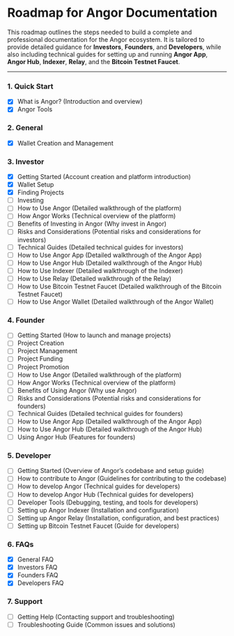 # Roadmap for Angor Documentation

This roadmap outlines the steps needed to build a complete and professional documentation for the Angor ecosystem. It is tailored to provide detailed guidance for **Investors**, **Founders**, and **Developers**, while also including technical guides for setting up and running **Angor App**, **Angor Hub**, **Indexer**, **Relay**, and the **Bitcoin Testnet Faucet**.

---

### 1. **Quick Start**
- [X] What is Angor? (Introduction and overview)
- [X] Angor Tools

### 2. **General**
- [X] Wallet Creation and Management

### 3. **Investor**
- [X] Getting Started (Account creation and platform introduction)
- [X] Wallet Setup
- [X] Finding Projects 
- [ ] Investing 
- [ ] How to Use Angor (Detailed walkthrough of the platform)
- [ ] How Angor Works (Technical overview of the platform)
- [ ] Benefits of Investing in Angor (Why invest in Angor)
- [ ] Risks and Considerations (Potential risks and considerations for investors)
- [ ] Technical Guides (Detailed technical guides for investors)
- [ ] How to Use Angor App (Detailed walkthrough of the Angor App)
- [ ] How to Use Angor Hub (Detailed walkthrough of the Angor Hub)
- [ ] How to Use Indexer (Detailed walkthrough of the Indexer)
- [ ] How to Use Relay (Detailed walkthrough of the Relay)
- [ ] How to Use Bitcoin Testnet Faucet (Detailed walkthrough of the Bitcoin Testnet
  Faucet)
- [ ] How to Use Angor Wallet (Detailed walkthrough of the Angor Wallet)

### 4. **Founder**
- [ ] Getting Started (How to launch and manage projects)
- [ ] Project Creation
- [ ] Project Management
- [ ] Project Funding
- [ ] Project Promotion
- [ ] How to Use Angor (Detailed walkthrough of the platform)
- [ ] How Angor Works (Technical overview of the platform)
- [ ] Benefits of Using Angor (Why use Angor)
- [ ] Risks and Considerations (Potential risks and considerations for founders)
- [ ] Technical Guides (Detailed technical guides for founders)
- [ ] How to Use Angor App (Detailed walkthrough of the Angor App)
- [ ] How to Use Angor Hub (Detailed walkthrough of the Angor Hub)
- [ ] Using Angor Hub (Features for founders)

### 5. **Developer**
- [ ] Getting Started (Overview of Angor’s codebase and setup guide)
- [ ] How to contribute to Angor (Guidelines for contributing to the codebase)
- [ ] How to develop Angor (Technical guides for developers)
- [ ] How to develop Angor Hub (Technical guides for developers)
- [ ] Developer Tools (Debugging, testing, and tools for developers)
- [ ] Setting up Angor Indexer (Installation and configuration)
- [ ] Setting up Angor Relay (Installation, configuration, and best practices)
- [ ] Setting up Bitcoin Testnet Faucet (Guide for developers)

### 6. **FAQs**
- [X] General FAQ
- [X] Investors FAQ
- [X] Founders FAQ
- [X] Developers FAQ

### 7. **Support**
- [ ] Getting Help (Contacting support and troubleshooting)
- [ ] Troubleshooting Guide (Common issues and solutions)
